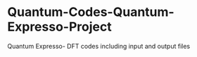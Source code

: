 # Quantum-Codes-Quantum-Expresso-Project
Quantum Expresso- DFT codes including input and output files
